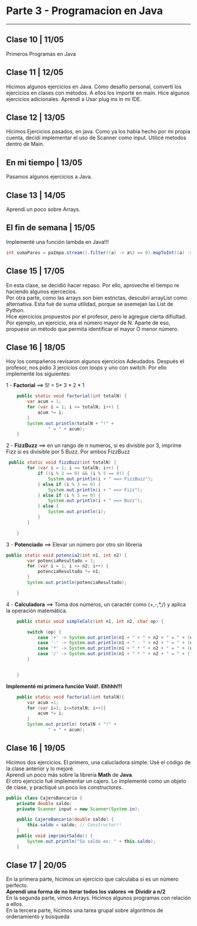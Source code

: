 # Parte 3 - Programacion en  Java
---

##  Clase 10  | 11/05

Primeros Programas en Java

##  Clase 11  | 12/05
Hicimos algunos ejercicios en Java. Cómo desafío personal, convertí los ejercicios en clases con métodos.
A ellos los importé en main.
Hice algunos ejercicios adicionales.
Aprendí a Usar plug ins in mi IDE.

##  Clase 12 | 13/05
Hicimos Ejercicios pasados, en  java. Como ya los había hecho por mi propia cuenta, decidí implementar el uso de
Scanner como input. Utilicé metodos dentro de Main.

## En mi tiempo | 13/05
Pasamos algunos ejercicios a Java.

## Clase 13 | 14/05
Aprendí un poco sobre Arrays.</br>

## El fin de semana | 15/05
Implementé una función lambda en Java!!!
```java
int sumaPares = paImpa.stream().filter((a) -> a%2 == 0).mapToInt((a) -> a).sum();
```


## Clase 15 | 17/05
En esta clase, se decidió hacer repaso. Por ello, aproveche el tiempo re haciendo algunos ejercecios. </br>
Por otra parte, como las arrays son  bien estrictas, descubrí arrayList como alternativa. Esta fué de suma utilidad, porque se asemejan  las List de Python.
</br>
Hice ejercicios propuestos por el profesor, pero le agregue cierta difiultad. Por ejemplo, un ejercicio, era el número
mayor de N. Aparte de eso, propuese un método que permita  identificar el mayor O menor número.

## Clase 16 | 18/05 
Hoy los compañeros revisaron algunos ejercicios Adeudados. Después el profesor, nos pidio 3 jercicios con loops y
uno con switch. Por ello implementé los siguientes:

1 - **Factorial** ==> 5! = 5* 3 * 2 * 1</br>
```java
    public static void factorial(int totalN) {
        var acum = 1;
        for (var i = 1; i <= totalN; i++) {
            acum *= i;
        }
        System.out.println(totalN + "!" +
                " = " + acum);
    }
```


2 - **FizzBuzz** ==> en un rango de n numeros, si es divisble por 3, imprime Fizz
                 si es divisible por 5 Buzz. Por ambos FizzBuzz</br>

```java
 public static void fizzBuzz(int totalN) {
        for (var i = 1; i <= totalN; i++) {
            if ((i % 3 == 0) && (i % 5 == 0)) {
                System.out.println(i + " ==> FizzBuzz");
            } else if (i % 3 == 0) {
                System.out.println(i + " ==> Fizz");
            } else if (i % 5 == 0) {
                System.out.println(i + " ==> Buzz");
            } else {
                System.out.println(i);
            }
        }

    }
```                
3 - **Potenciado** ==>  Elevar un número por otro sin libreria
```java
public static void potencia2(int n1, int n2) {
        var potenciaResultado = 1;
        for (var i = 1; i <= n2; i++) {
            potenciaResultado *= n1;
        }
        System.out.println(potenciaResultado);

    }
```


4 - **Calculadora** ==> Toma dos números, un caractér como (+,-,*,/) y aplica la operación matemática.
```java
    public static void simpleCalc(int n1, int n2, char op) {

        switch (op) {
            case '+' -> System.out.println(n1 + " + " + n2 + " = " + (n1 + n2));
            case '-' -> System.out.println(n1 + " - " + n2 + " = " + (n1 - n2));
            case '*' -> System.out.println(n1 + " * " + n2 + " = " + (n1 * n2));
            case '/' -> System.out.println(n1 + " * " + n2 + " = " + (1.0 * n1 / n2));
        }


    }

```

**Implementé mi primera función Void!. Ehhhh!!!**
```java
    public static void factorial(int totalN){
        var acum =1;
        for (var i=1; i<=totalN; i++){
            acum *= i;
        }
        System.out.println( totalN + "!" +
                " = " + acum);

```



## Clase 16 | 19/05

Hicimos dos ejercicios. El primero, una calucladora simple. Usé el código de la clase anterior y lo mejoré.</br>
Aprendí un poco más sobre la librería **Math** de **Java**.</br>
El otro ejercicio fué implementar un  cajero. Lo implementé como un objeto de clase, y practiqué un poco los *constructores*.
```java
public class CajeroBancario {
    private double saldo;
    private Scanner input = new Scanner(System.in);

    public CajeroBancario(double saldo) {
        this.saldo = saldo; // Constructor!!
    }
    public void imprimirSaldo() {
        System.out.println("Su saldo es: " + this.saldo);
    }
```

## Clase 17 | 20/05

En la primera parte, hicimos un ejercicio que calculaba si es un número perfecto.</br>
**Aprendí una forma de no iterar todos los valores ==> Dividir a n/2**</br>
En la segunda parte, vimos Arrays. Hicimos algunos programas con relación a ellos.</br>
En la tercera parte, hicimos una tarea grupal sobre algoritmos de ordenamiento y búsqueda </br>

